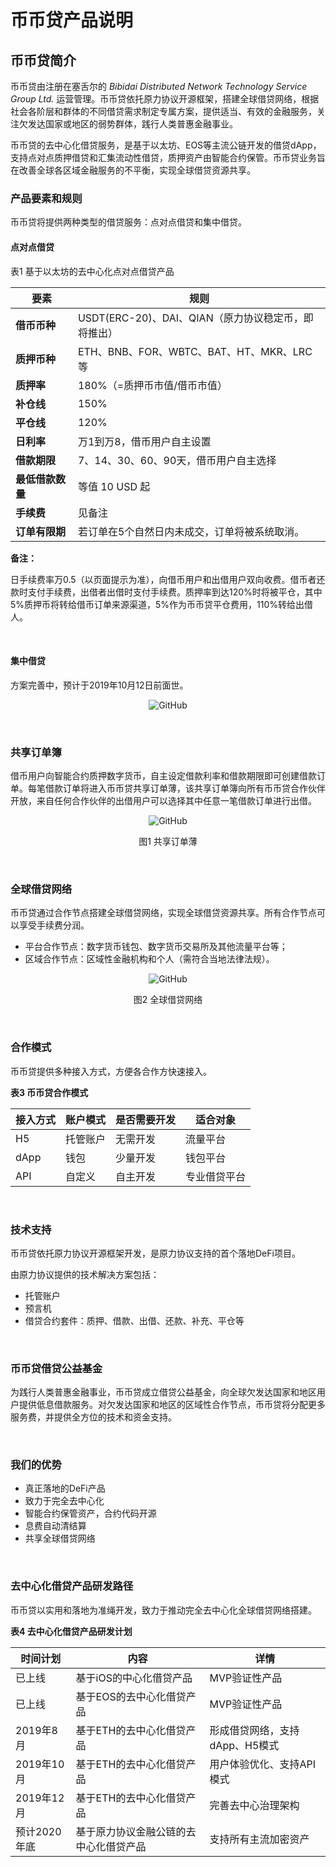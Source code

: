 # 币币贷产品说明

## 币币贷简介

币币贷由注册在塞舌尔的 *Bibidai Distributed Network Technology Service Group Ltd.* 运营管理。币币贷依托原力协议开源框架，搭建全球借贷网络，根据社会各阶层和群体的不同借贷需求制定专属方案，提供适当、有效的金融服务，关注欠发达国家或地区的弱势群体，践行人类普惠金融事业。

币币贷的去中心化借贷服务，是基于以太坊、EOS等主流公链开发的借贷dApp，支持点对点质押借贷和汇集流动性借贷，质押资产由智能合约保管。币币贷业务旨在改善全球各区域金融服务的不平衡，实现全球借贷资源共享。

### 产品要素和规则

币币贷将提供两种类型的借贷服务：点对点借贷和集中借贷。

#### 点对点借贷

表1 基于以太坊的去中心化点对点借贷产品

<center>

| <b>要素</b> | <b>规则</b> |
| ------ | ------ |
| <b>借币币种</b> | USDT(ERC-20)、DAI、QIAN（原力协议稳定币，即将推出） 
| <b>质押币种</b> | ETH、BNB、FOR、WBTC、BAT、HT、MKR、LRC等 
| <b>质押率</b> | 180%（=质押币市值/借币市值）
| <b>补仓线</b> | 150% |
| <b>平仓线</b> | 120% |
| <b>日利率</b> | 万1到万8，借币用户自主设置 
| <b>借款期限</b> | 7、14、30、60、90天，借币用户自主选择 
| <b>最低借款数量</b> | 等值 10 USD 起
| <b>手续费</b> | 见备注
| <b>订单有限期</b> | 若订单在5个自然日内未成交，订单将被系统取消。

</center>

<b>备注：</b>

日手续费率万0.5（以页面提示为准），向借币用户和出借用户双向收费。借币者还款时支付手续费，出借者出借时支付手续费。质押率到达120%时将被平仓，其中5%质押币将转给借币订单来源渠道，5%作为币币贷平仓费用，110%转给出借人。

<br>

#### 集中借贷

方案完善中，预计于2019年10月12日前面世。

<div align = center>

![GitHub](https://raw.githubusercontent.com/theforceprotocolgroup/TheForceProtocolLending/Dev/Images/interest.rate.equation01.latex.gif "Pool lending interest rate equation")

</div>

<br>

### 共享订单簿

借币用户向智能合约质押数字货币，自主设定借款利率和借款期限即可创建借款订单。每笔借款订单将进入币币贷共享订单薄，该共享订单簿向所有币币贷合作伙伴开放，来自任何合作伙伴的出借用户可以选择其中任意一笔借款订单进行出借。

<div align = center>

![GitHub](https://raw.githubusercontent.com/theforceprotocolgroup/TheForceProtocolLending/Dev/Images/SharedOrderBookCN.jpg "Shared Order Book")

图1 共享订单薄</div>

<br>

### 全球借贷网络

币币贷通过合作节点搭建全球借贷网络，实现全球借贷资源共享。所有合作节点可以享受手续费分润。

- 平台合作节点：数字货币钱包、数字货币交易所及其他流量平台等；
- 区域合作节点：区域性金融机构和个人（需符合当地法律法规）。

<div align = center>

![GitHub](https://raw.githubusercontent.com/theforceprotocolgroup/TheForceProtocolLending/Dev/Images/GlobalLendingNetworkCN.jpg "Global Lending Network")

图2 全球借贷网络</div>

<br>

### 合作模式

币币贷提供多种接入方式，方便各合作方快速接入。

<b>表3 币币贷合作模式</b>

| 接入方式 | 账户模式 | 是否需要开发 | 适合对象 |
| ------------- | ------------- | ------------- | ------------- |
| H5 | 托管账户 | 无需开发 | 流量平台 |
| dApp | 钱包 | 少量开发 | 钱包平台 |
| API | 自定义 | 自主开发 | 专业借贷平台 |

<br>

### 技术支持

币币贷依托原力协议开源框架开发，是原力协议支持的首个落地DeFi项目。

由原力协议提供的技术解决方案包括：

- 托管账户
- 预言机
- 借贷合约套件：质押、借款、出借、还款、补充、平仓等

<br>

### 币币贷借贷公益基金

为践行人类普惠金融事业，币币贷成立借贷公益基金，向全球欠发达国家和地区用户提供低息借款服务。对欠发达国家和地区的区域性合作节点，币币贷将分配更多服务费，并提供全方位的技术和资金支持。

<br>

### 我们的优势

- 真正落地的DeFi产品
- 致力于完全去中心化
- 智能合约保管资产，合约代码开源
- 息费自动清结算
- 共享全球借贷网络

<br>

### 去中心化借贷产品研发路径

币币贷以实用和落地为准绳开发，致力于推动完全去中心化全球借贷网络搭建。

<b>表4 去中心化借贷产品研发计划</b>

| 时间计划 | 内容 | 详情 |
| ------------- | ------------- | ------------- |
| 已上线 | 基于iOS的中心化借贷产品 | MVP验证性产品 |
| 已上线 | 基于EOS的去中心化借贷产品 | MVP验证性产品 |
| 2019年8月 | 基于ETH的去中心化借贷产品 | 形成借贷网络，支持dApp、H5模式 |
| 2019年10月 | 基于ETH的去中心化借贷产品 | 用户体验优化、支持API模式 |
| 2019年12月 | 基于ETH的去中心化借贷产品 | 完善去中心治理架构 |
| 预计2020年底 | 基于原力协议金融公链的去中心化借贷产品 | 支持所有主流加密资产 |
